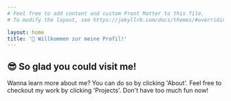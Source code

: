 ```yaml
---
# Feel free to add content and custom Front Matter to this file.
# To modify the layout, see https://jekyllrb.com/docs/themes/#overriding-theme-defaults

layout: home
title: '🎉 Willkommen zur meine Profil!'
---
```


## 😎 So glad you could visit me!

Wanna learn more about me? You can do so by clicking 'About'. Feel free to checkout my work by clicking 'Projects'. Don't have too much fun now!
